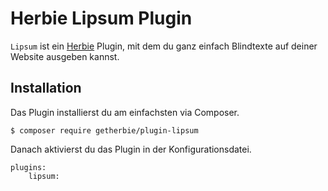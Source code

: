 # Herbie Lipsum Plugin

`Lipsum` ist ein [Herbie](http://github.com/getherbie/herbie) Plugin, mit dem du ganz einfach Blindtexte auf deiner Website ausgeben kannst.

## Installation

Das Plugin installierst du am einfachsten via Composer.

	$ composer require getherbie/plugin-lipsum

Danach aktivierst du das Plugin in der Konfigurationsdatei.

    plugins:
        lipsum:
